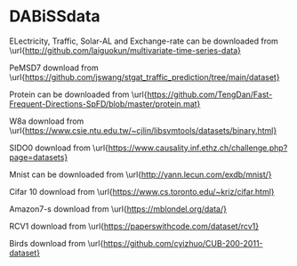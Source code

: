 # DABiSSdata
ELectricity, Traffic, Solar-AL and Exchange-rate can be downloaded from \url{http://github.com/laiguokun/multivariate-time-series-data}

PeMSD7 download from \url{https://github.com/jswang/stgat_traffic_prediction/tree/main/dataset}

Protein can be downloaded from \url{https://github.com/TengDan/Fast-Frequent-Directions-SpFD/blob/master/protein.mat}

W8a download from \url{https://www.csie.ntu.edu.tw/~cjlin/libsvmtools/datasets/binary.html}

SIDO0 download from \url{https://www.causality.inf.ethz.ch/challenge.php?page=datasets}

Mnist can be downloaded from \url{http://yann.lecun.com/exdb/mnist/}

Cifar 10 download from \url{https://www.cs.toronto.edu/~kriz/cifar.html}

Amazon7-s download from \url{https://mblondel.org/data/}

RCV1 download from \url{https://paperswithcode.com/dataset/rcv1}

Birds  download from \url{https://github.com/cyizhuo/CUB-200-2011-dataset}
